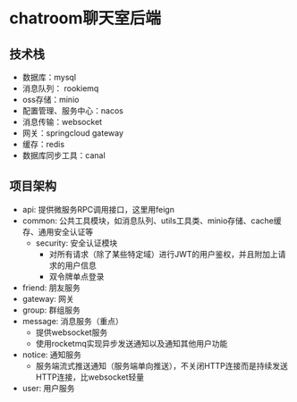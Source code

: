 # chatroom聊天室后端
## 技术栈
- 数据库：mysql
- 消息队列： rookiemq
- oss存储：minio
- 配置管理、服务中心：nacos
- 消息传输：websocket
- 网关：springcloud gateway
- 缓存：redis
- 数据库同步工具：canal

## 项目架构
- api: 提供微服务RPC调用接口，这里用feign
- common: 公共工具模块，如消息队列、utils工具类、minio存储、cache缓存、通用安全认证等
  - security: 安全认证模块
    - 对所有请求（除了某些特定域）进行JWT的用户鉴权，并且附加上请求的用户信息
    - 双令牌单点登录
- friend: 朋友服务
- gateway: 网关
- group: 群组服务
- message: 消息服务（重点）
  - 提供websocket服务
  - 使用rocketmq实现异步发送通知以及通知其他用户功能
- notice: 通知服务
  - 服务端流式推送通知（服务端单向推送），不关闭HTTP连接而是持续发送HTTP连接，比websocket轻量
- user: 用户服务

